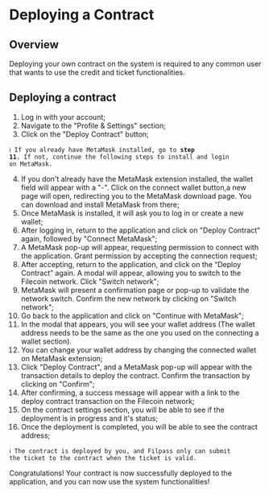# Deploying a Contract

## Overview

Deploying your own contract on the system is required to any common user that wants to use the credit and ticket functionalities.

## Deploying a contract

1. Log in with your account;
2. Navigate to the "Profile & Settings" section;
3. Click on the "Deploy Contract" button;

<code>ℹ️ If you already have MetaMask installed, go to **step 11**. If not, continue the following steps to install and login on MetaMask.</code>

4. If you don't already have the MetaMask extension installed, the wallet field will appear with a "-". Click on the connect wallet button,a new page will open, redirecting you to the MetaMask download page. You can download and install MetaMask from there;
5. Once MetaMask is installed, it will ask you to log in or create a new wallet;
6. After logging in, return to the application and click on "Deploy Contract" again, followed by "Connect MetaMask";
7. A MetaMask pop-up will appear, requesting permission to connect with the application. Grant permission by accepting the connection request;
8. After accepting, return to the application, and click on the “Deploy Contract” again. A modal will appear, allowing you to switch to the Filecoin network. Click "Switch network";
9.  MetaMask will present a confirmation page or pop-up to validate the network switch. Confirm the new network by clicking on "Switch network";
10.  Go back to the application and click on "Continue with MetaMask";
11.  In the modal that appears, you will see your wallet address (The wallet address needs to be the same as the one you used on the connecting a wallet section).
12.  You can change your wallet address by changing the connected wallet on MetaMask extension;
13. Click "Deploy Contract", and a MetaMask pop-up will appear with the transaction details to deploy the contract. Confirm the transaction by clicking on "Confirm";
14. After confirming, a success message will appear with a link to the deploy contract transaction on the Filecoin network;
15. On the contract settings section, you will be able to see if the deployment is in progress and it's status;
16. Once the deployment is completed, you will be able to see the contract address;

<code>ℹ️ The contract is deployed by you, and Filpass only can submit the ticket to the contract when the ticket is valid.</code>

Congratulations! Your contract is now successfully deployed to the application, and you can now use the system functionalities!